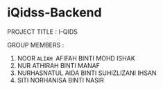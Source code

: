 # iQidss-Backend

PROJECT TITLE : I-QIDS

GROUP MEMBERS : 
1) NOOR `ALIAH `AFIFAH BINTI MOHD ISHAK
2) NUR ATHIRAH BINTI MANAF
3) NURHASNATUL AIDA BINTI SUHIZLIZANI IHSAN
4) SITI NORHANISA BINTI NASIR
